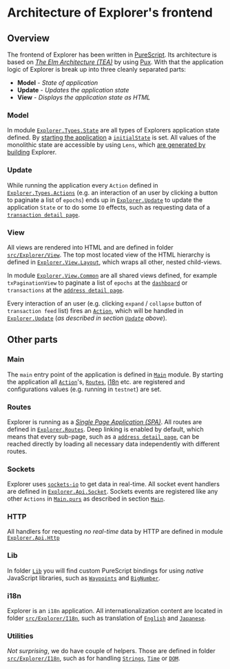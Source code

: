 # Architecture of Explorer's frontend

## Overview

The frontend of Explorer has been written in [PureScript](http://www.purescript.org/). Its architecture is based on [_The Elm Architecture (TEA)_](https://guide.elm-lang.org/architecture/) by using [Pux](http://purescript-pux.org/). With that the application logic of Explorer is break up into three cleanly separated parts:

* **Model** - _State of application_   
* **Update** - _Updates the application state_
* **View** - _Displays the application state as HTML_

### Model

In module [`Explorer.Types.State`](src/Explorer/Types/State.purs) are all types of Explorers application state defined. By [starting the application](#main) a [`initialState`](src/Explorer/State.purs) is set. All values of the monolithic state are accessible by using `Lens`, which [are generated by building](README.md#2-generate-lenses) Explorer.

### Update

While running the application every `Action` defined in [`Explorer.Types.Actions`](src/Explorer/Types/Actions.purs) (e.g. an interaction of an user by clicking a button to paginate a list of `epochs`) ends up in [`Explorer.Update`](src/Explorer/Update.purs) to update the application `State` or to do some `IO` effects, such as requesting data of a [`transaction detail page`](https://bccexplorer.com/tx/d748269f80af5d565c7b7bf62f248db4de7ae3f502f0205dee7f1016c0e7fb35).

### View

All views are rendered into HTML and are defined in folder [`src/Explorer/View`](src/Explorer/View). The top most located view of the HTML hierarchy is defined in [`Explorer.View.Layout`](explorer/frontend/src/Explorer/View/Layout.purs), which wraps all other, nested child-views.

In module [`Explorer.View.Common`](explorer/frontend/src/Explorer/View/Common.purs) are all shared views defined, for example `txPaginationView` to paginate a list of `epochs` at the [`dashboard`](https://bccexplorer.com/) or `transactions` at the [`address detail page`](https://bccexplorer.com/address/DdzFFzCqrhsoDF375UrpTZdTEpuADS5ktEWSgaimqt6GGwdD8YUQUEZSugciZzzNJky3MfGoodsfyebzxvj9BGcfryieojff69vP4zUS).

Every interaction of an user (e.g. clicking `expand` / `collapse` button of `transaction feed` list) fires an [`Action`](src/Explorer/Types/Actions.purs), which will be handled in [`Explorer.Update`](src/Explorer/Update.purs) (_as described in section [`Update`](#update) above_).

## Other parts

### Main

The `main` entry point of the application is defined in [`Main`](src/Main.purs) module. By starting the application all [`Action`](src/Explorer/Types/Actions.purs)'s, [`Routes`](src/Explorer/Routes.purs), [i18n](Explorer.I18n.Types) etc. are registered and configurations values (e.g. running in `testnet`) are set.

### Routes

Explorer is running as a [_Single Page Application (SPA)_](https://en.wikipedia.org/wiki/Single-page_application). All routes are defined in [`Explorer.Routes`](src/Explorer/Routes.purs). Deep linking is enabled by default, which means that every sub-page, such as a [`address detail page`](https://bccexplorer.com/address/DdzFFzCqrhsoDF375UrpTZdTEpuADS5ktEWSgaimqt6GGwdD8YUQUEZSugciZzzNJky3MfGoodsfyebzxvj9BGcfryieojff69vP4zUS), can be reached directly by loading all necessary data independently with different routes.

### Sockets

Explorer uses [`sockets-io`](https://socket.io) to get data in real-time. All socket event handlers are defined in [`Explorer.Api.Socket`](explorer/frontend/src/Explorer/Api/Socket.purs). Sockets events are registered like any other `Actions` in [`Main.purs`](src/Main.purs) as described in section [`Main`](#main).

### HTTP

All handlers for requesting _no real-time_ data by HTTP are defined in module [`Explorer.Api.Http`](explorer/frontend/src/Explorer/Api/Http.purs)


### Lib

In folder [`Lib`](src/Lib/) you will find custom PureScript bindings for using _native_ JavaScript libraries, such as [`Waypoints`](src/Lib/Waypoints/Waypoints.purs) and [`BigNumber`](src/Lib/BigNumber/BigNumber.purs).

### i18n

Explorer is an `i18n` application. All internationalization content are located in folder [`src/Explorer/I18n`](src/Explorer/I18n), such as translation of [`English`](Explorer/I18n/EN.purs) and [`Japanese`](src/Explorer/I18n/JP.purs).


### Utilities

_Not surprising_, we do have couple of helpers. Those are defined in folder [`src/Explorer/I18n`](src/Explorer/I18n), such as for handling [`Strings`](src/Explorer/Util/String.purs), [`Time`](src/Explorer/Util/Time.purs) or [`DOM`](src/Explorer/Util/DOM.purs).

